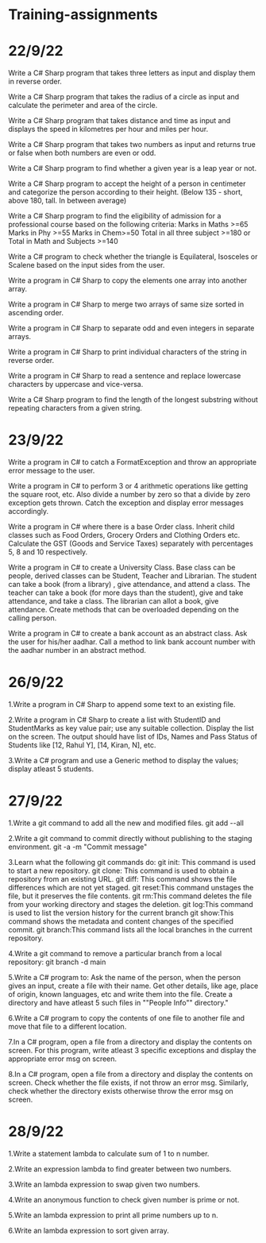 # Training-assignments
# 22/9/22

Write a C# Sharp program that takes three letters as input and display them in reverse order.

Write a C# Sharp program that takes the radius of a circle as input and calculate the perimeter and area of the circle.

Write a C# Sharp program that takes distance and time as input and displays the speed in kilometres per hour and miles per hour.

Write a C# Sharp program that takes two numbers as input and returns true or false when both numbers are even or odd.

Write a C# Sharp program to find whether a given year is a leap year or not.

Write a C# Sharp program to accept the height of a person in centimeter and categorize the person according to their height. (Below 135 - short, above 180, tall. In between average)

Write a C# Sharp program to find the eligibility of admission for a professional course based on the following criteria: Marks in Maths >=65 Marks in Phy >=55 Marks in Chem>=50 Total in all three subject >=180 or Total in Math and Subjects >=140

Write a C# program to check whether the triangle is Equilateral, Isosceles or Scalene based on the input sides from the user.

Write a program in C# Sharp to copy the elements one array into another array.

Write a program in C# Sharp to merge two arrays of same size sorted in ascending order.

Write a program in C# Sharp to separate odd and even integers in separate arrays.

Write a program in C# Sharp to print individual characters of the string in reverse order.

Write a program in C# Sharp to read a sentence and replace lowercase characters by uppercase and vice-versa.

Write a C# Sharp program to find the length of the longest substring without repeating characters from a given string.

# 23/9/22
Write a program in C# to catch a FormatException and throw an appropriate error message to the user.

Write a program in C# to perform 3 or 4 arithmetic operations like getting the square root, etc. Also divide a number by zero so that a divide by zero exception gets thrown. Catch the exception and display error messages accordingly.

Write a program in C# where there is a base Order class. Inherit child classes such as Food Orders, Grocery Orders and Clothing Orders etc. Calculate the GST (Goods and Service Taxes) separately with percentages 5, 8 and 10 respectively.

Write a program in C# to create a University Class. Base class can be people, derived classes can be Student, Teacher and Librarian. The student can take a book (from a library) , give attendance, and attend a class. The teacher can take a book (for more
 days than the student), give and take attendance, and take a class. The librarian can allot a book, give attendance. Create methods that can be overloaded depending on the calling person.

Write a program in C# to create a bank account as an abstract class. Ask the user for his/her aadhar. Call a method to link bank account number with the aadhar number in an abstract method.

# 26/9/22
1.Write a program in C# Sharp to append some text to an existing file. 

2.Write a program in C# Sharp to create a list with StudentID and StudentMarks as key value pair; use any suitable collection. Display the list on the screen.
The output should have list of IDs, Names and Pass Status of Students like [12, Rahul Y], [14, Kiran, N], etc. 

3.Write a C# program and use a Generic method to display the values; display atleast 5 students.
# 27/9/22
1.Write a git command to add all the new and modified files. git add --all

2.Write a git command to commit directly without publishing to the staging environment. git -a -m "Commit message"

3.Learn what the following git commands do:
 git init: This command is used to start a new repository.
 git clone: This command is used to obtain a repository from an existing URL.
 git diff: This command shows the file differences which are not yet staged.
 git reset:This command unstages the file, but it preserves the file contents.
 git rm:This command deletes the file from your working directory and stages the deletion.
 git log:This command is used to list the version history for the current branch
 git show:This command shows the metadata and content changes of the specified commit.
 git branch:This command lists all the local branches in the current repository.

4.Write a git command to remove a particular branch from a local repository: git branch -d main

5.Write a C# program to:
Ask the name of the person, when the person gives an input, create a file with their name. 
Get other details, like age, place of origin, known languages, etc and write them into the file. 
Create a directory and have atleast 5 such files in ""People Info"" directory."

6.Write a C# program to copy the contents of one file to another file and move that file to a different location. 

7.In a C# program, open a file from a directory and display the contents on screen. For this program, write atleast 3 specific exceptions and display the appropriate error msg on screen. 

8.In a C# program, open a file from a directory and display the contents on screen. Check whether the file exists, if not throw an error msg. Similarly, check whether the directory exists otherwise throw the error msg on screen.
# 28/9/22
1.Write a statement lambda to calculate sum of 1 to n number.

2.Write an expression lambda to find greater between two numbers.

3.Write an lambda expression to swap given two numbers.

4.Write an anonymous function to check given number is prime or not.

5.Write an lambda expression to print all prime numbers up to n.

6.Write an lambda expression to sort given array.

